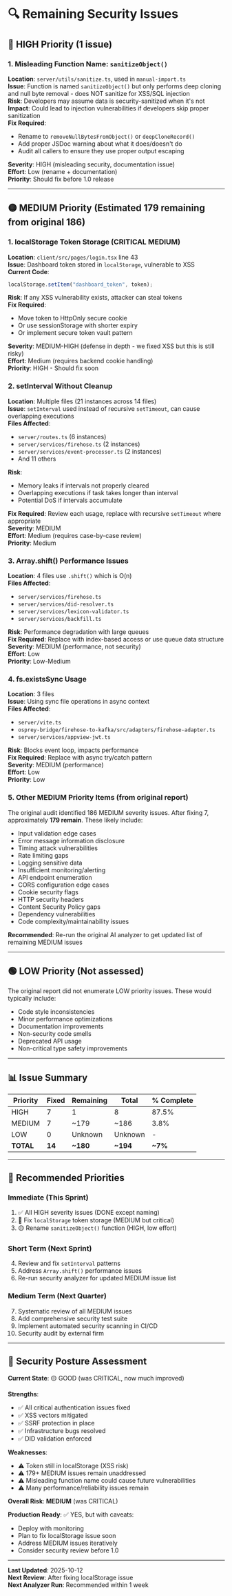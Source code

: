 # 🔍 Remaining Security Issues

## 🔴 HIGH Priority (1 issue)

### 1. Misleading Function Name: `sanitizeObject()` 
**Location**: `server/utils/sanitize.ts`, used in `manual-import.ts`  
**Issue**: Function is named `sanitizeObject()` but only performs deep cloning and null byte removal - does NOT sanitize for XSS/SQL injection  
**Risk**: Developers may assume data is security-sanitized when it's not  
**Impact**: Could lead to injection vulnerabilities if developers skip proper sanitization  
**Fix Required**:
- Rename to `removeNullBytesFromObject()` or `deepCloneRecord()`
- Add proper JSDoc warning about what it does/doesn't do
- Audit all callers to ensure they use proper output escaping

**Severity**: HIGH (misleading security, documentation issue)  
**Effort**: Low (rename + documentation)  
**Priority**: Should fix before 1.0 release

---

## 🟡 MEDIUM Priority (Estimated 179 remaining from original 186)

### 1. **localStorage Token Storage (CRITICAL MEDIUM)**
**Location**: `client/src/pages/login.tsx` line 43  
**Issue**: Dashboard token stored in `localStorage`, vulnerable to XSS  
**Current Code**:
```typescript
localStorage.setItem("dashboard_token", token);
```
**Risk**: If any XSS vulnerability exists, attacker can steal tokens  
**Fix Required**:
- Move token to HttpOnly secure cookie
- Or use sessionStorage with shorter expiry
- Or implement secure token vault pattern

**Severity**: MEDIUM-HIGH (defense in depth - we fixed XSS but this is still risky)  
**Effort**: Medium (requires backend cookie handling)  
**Priority**: HIGH - Should fix soon

### 2. **setInterval Without Cleanup**
**Location**: Multiple files (21 instances across 14 files)  
**Issue**: `setInterval` used instead of recursive `setTimeout`, can cause overlapping executions  
**Files Affected**:
- `server/routes.ts` (6 instances)
- `server/services/firehose.ts` (2 instances)
- `server/services/event-processor.ts` (2 instances)
- And 11 others

**Risk**: 
- Memory leaks if intervals not properly cleared
- Overlapping executions if task takes longer than interval
- Potential DoS if intervals accumulate

**Fix Required**: Review each usage, replace with recursive `setTimeout` where appropriate  
**Severity**: MEDIUM  
**Effort**: Medium (requires case-by-case review)  
**Priority**: Medium

### 3. **Array.shift() Performance Issues**
**Location**: 4 files use `.shift()` which is O(n)  
**Files Affected**:
- `server/services/firehose.ts`
- `server/services/did-resolver.ts`
- `server/services/lexicon-validator.ts`
- `server/services/backfill.ts`

**Risk**: Performance degradation with large queues  
**Fix Required**: Replace with index-based access or use queue data structure  
**Severity**: MEDIUM (performance, not security)  
**Effort**: Low  
**Priority**: Low-Medium

### 4. **fs.existsSync Usage**
**Location**: 3 files  
**Issue**: Using sync file operations in async context  
**Files Affected**:
- `server/vite.ts`
- `osprey-bridge/firehose-to-kafka/src/adapters/firehose-adapter.ts`
- `server/services/appview-jwt.ts`

**Risk**: Blocks event loop, impacts performance  
**Fix Required**: Replace with async try/catch pattern  
**Severity**: MEDIUM (performance)  
**Effort**: Low  
**Priority**: Low

### 5. **Other MEDIUM Priority Items** (from original report)
The original audit identified 186 MEDIUM severity issues. After fixing 7, approximately **179 remain**. These likely include:

- Input validation edge cases
- Error message information disclosure
- Timing attack vulnerabilities
- Rate limiting gaps
- Logging sensitive data
- Insufficient monitoring/alerting
- API endpoint enumeration
- CORS configuration edge cases
- Cookie security flags
- HTTP security headers
- Content Security Policy gaps
- Dependency vulnerabilities
- Code complexity/maintainability issues

**Recommended**: Re-run the original AI analyzer to get updated list of remaining MEDIUM issues

---

## 🟢 LOW Priority (Not assessed)

The original report did not enumerate LOW priority issues. These would typically include:

- Code style inconsistencies
- Minor performance optimizations
- Documentation improvements
- Non-security code smells
- Deprecated API usage
- Non-critical type safety improvements

---

## 📊 Issue Summary

| Priority | Fixed | Remaining | Total | % Complete |
|----------|-------|-----------|-------|------------|
| HIGH | 7 | 1 | 8 | 87.5% |
| MEDIUM | 7 | ~179 | ~186 | 3.8% |
| LOW | 0 | Unknown | Unknown | - |
| **TOTAL** | **14** | **~180** | **~194** | **~7%** |

---

## 🎯 Recommended Priorities

### **Immediate (This Sprint)**
1. ✅ All HIGH severity issues (DONE except naming)
2. 🔴 Fix `localStorage` token storage (MEDIUM but critical)
3. 🟡 Rename `sanitizeObject()` function (HIGH, low effort)

### **Short Term (Next Sprint)**
4. Review and fix `setInterval` patterns
5. Address `Array.shift()` performance issues
6. Re-run security analyzer for updated MEDIUM issue list

### **Medium Term (Next Quarter)**
7. Systematic review of all MEDIUM issues
8. Add comprehensive security test suite
9. Implement automated security scanning in CI/CD
10. Security audit by external firm

---

## 🔐 Security Posture Assessment

**Current State**: 🟡 GOOD (was CRITICAL, now much improved)

**Strengths**:
- ✅ All critical authentication issues fixed
- ✅ XSS vectors mitigated
- ✅ SSRF protection in place
- ✅ Infrastructure bugs resolved
- ✅ DID validation enforced

**Weaknesses**:
- ⚠️ Token still in localStorage (XSS risk)
- ⚠️ 179+ MEDIUM issues remain unaddressed
- ⚠️ Misleading function name could cause future vulnerabilities
- ⚠️ Many performance/reliability issues remain

**Overall Risk**: **MEDIUM** (was CRITICAL)

**Production Ready**: ✅ YES, but with caveats:
- Deploy with monitoring
- Plan to fix localStorage issue soon
- Address MEDIUM issues iteratively
- Consider security review before 1.0

---

**Last Updated**: 2025-10-12  
**Next Review**: After fixing localStorage issue  
**Next Analyzer Run**: Recommended within 1 week
